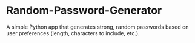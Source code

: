 # Random-Password-Generator
A simple Python app that generates strong, random passwords based on user preferences (length, characters to include, etc.).
